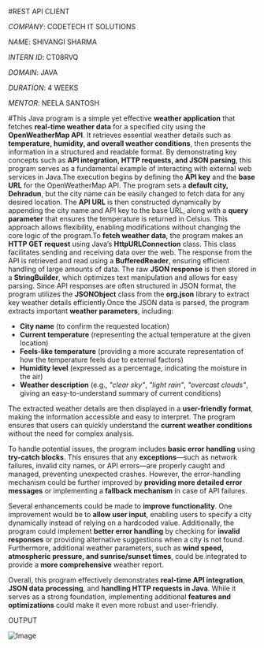 #REST API CLIENT

*COMPANY*: CODETECH IT SOLUTIONS

*NAME*: SHIVANGI SHARMA

*INTERN ID*: CT08RVQ

*DOMAIN*: JAVA

*DURATION*: 4 WEEKS

*MENTOR*: NEELA SANTOSH

#This Java program is a simple yet effective **weather application** that fetches **real-time weather data** for a specified city using the **OpenWeatherMap API**. It retrieves essential weather details such as **temperature, humidity, and overall weather conditions**, then presents the information in a structured and readable format. By demonstrating key concepts such as **API integration, HTTP requests, and JSON parsing**, this program serves as a fundamental example of interacting with external web services in Java.The execution begins by defining the **API key** and the **base URL** for the OpenWeatherMap API. The program sets a **default city, Dehradun**, but the city name can be easily changed to fetch data for any desired location. The **API URL** is then constructed dynamically by appending the city name and API key to the base URL, along with a **query parameter** that ensures the temperature is returned in Celsius. This approach allows flexibility, enabling modifications without changing the core logic of the program.To **fetch weather data**, the program makes an **HTTP GET request** using Java’s **HttpURLConnection** class. This class facilitates sending and receiving data over the web. The response from the API is retrieved and read using a **BufferedReader**, ensuring efficient handling of large amounts of data. The raw **JSON response** is then stored in a **StringBuilder**, which optimizes text manipulation and allows for easy parsing. Since API responses are often structured in JSON format, the program utilizes the **JSONObject** class from the **org.json** library to extract key weather details efficiently.Once the JSON data is parsed, the program extracts important **weather parameters**, including:  
- **City name** (to confirm the requested location)  
- **Current temperature** (representing the actual temperature at the given location)  
- **Feels-like temperature** (providing a more accurate representation of how the temperature feels due to external factors)  
- **Humidity level** (expressed as a percentage, indicating the moisture in the air)  
- **Weather description** (e.g., *"clear sky"*, *"light rain"*, *"overcast clouds"*, giving an easy-to-understand summary of current conditions)  

The extracted weather details are then displayed in a **user-friendly format**, making the information accessible and easy to interpret. The program ensures that users can quickly understand the **current weather conditions** without the need for complex analysis.  

To handle potential issues, the program includes **basic error handling** using **try-catch blocks**. This ensures that any **exceptions**—such as network failures, invalid city names, or API errors—are properly caught and managed, preventing unexpected crashes. However, the error-handling mechanism could be further improved by **providing more detailed error messages** or implementing a **fallback mechanism** in case of API failures.  

Several enhancements could be made to **improve functionality**. One improvement would be to **allow user input**, enabling users to specify a city dynamically instead of relying on a hardcoded value. Additionally, the program could implement **better error handling** by checking for **invalid responses** or providing alternative suggestions when a city is not found. Furthermore, additional weather parameters, such as **wind speed, atmospheric pressure, and sunrise/sunset times**, could be integrated to provide a **more comprehensive** weather report.  

Overall, this program effectively demonstrates **real-time API integration**, **JSON data processing**, and **handling HTTP requests in Java**. While it serves as a strong foundation, implementing additional **features and optimizations** could make it even more robust and user-friendly.

OUTPUT

![Image](https://github.com/user-attachments/assets/2a36a85b-39f4-4e71-bef6-e207d2ad6cc0)
